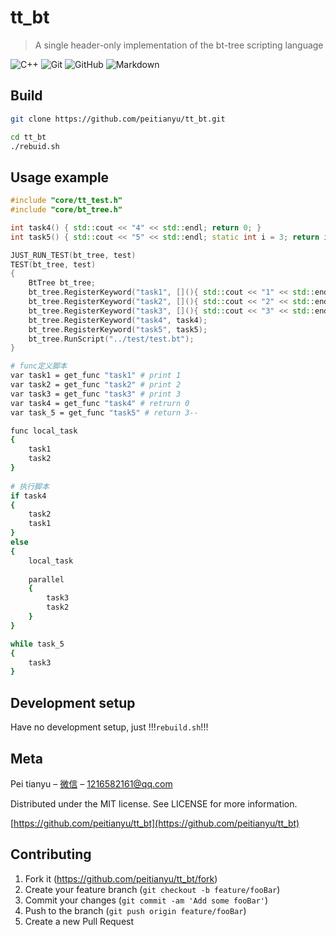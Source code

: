 # tt_bt
> A single header-only implementation of the bt-tree scripting language

![C++](https://img.shields.io/badge/-C++-333333?style=flat&logo=c%2B%2B&logoColor=00599C)
![Git](https://img.shields.io/badge/-Git-333333?style=flat&logo=git)
![GitHub](https://img.shields.io/badge/-GitHub-333333?style=flat&logo=github)
![Markdown](https://img.shields.io/badge/-Markdown-333333?style=flat&logo=markdown)

## Build

```sh
git clone https://github.com/peitianyu/tt_bt.git

cd tt_bt
./rebuid.sh
```

## Usage example

```c++
#include "core/tt_test.h"
#include "core/bt_tree.h"

int task4() { std::cout << "4" << std::endl; return 0; }
int task5() { std::cout << "5" << std::endl; static int i = 3; return i--; }

JUST_RUN_TEST(bt_tree, test)
TEST(bt_tree, test)
{
    BtTree bt_tree;
    bt_tree.RegisterKeyword("task1", [](){ std::cout << "1" << std::endl; return 1; });
    bt_tree.RegisterKeyword("task2", [](){ std::cout << "2" << std::endl; return 1; });
    bt_tree.RegisterKeyword("task3", [](){ std::cout << "3" << std::endl; return 1; });
    bt_tree.RegisterKeyword("task4", task4);
    bt_tree.RegisterKeyword("task5", task5);
    bt_tree.RunScript("../test/test.bt");
}
```
```sh
# func定义脚本
var task1 = get_func "task1" # print 1
var task2 = get_func "task2" # print 2
var task3 = get_func "task3" # print 3
var task4 = get_func "task4" # retrurn 0
var task_5 = get_func "task5" # return 3--

func local_task
{
    task1
    task2
}
    
# 执行脚本
if task4
{
    task2
    task1
}
else 
{
    local_task
    
    parallel 
    {
        task3
        task2
    }
}

while task_5
{
    task3
}
```

## Development setup

Have no development setup, just !!!`rebuild.sh`!!!

## Meta

Pei tianyu – [微信](pty2182) – 1216582161@qq.com

Distributed under the MIT license. See LICENSE for more information.

[https://github.com/peitianyu/tt_bt](https://github.com/peitianyu/tt_bt)

## Contributing

1. Fork it (<https://github.com/peitianyu/tt_bt/fork>)
2. Create your feature branch (`git checkout -b feature/fooBar`)
3. Commit your changes (`git commit -am 'Add some fooBar'`)
4. Push to the branch (`git push origin feature/fooBar`)
5. Create a new Pull Request
